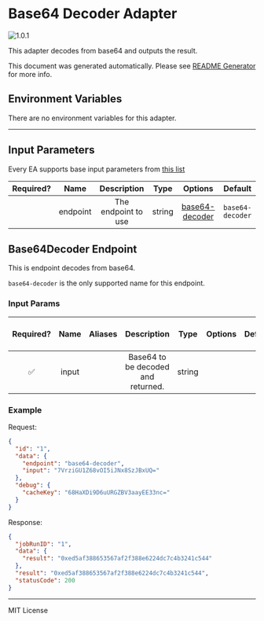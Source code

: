 # Base64 Decoder Adapter

![1.0.1](https://img.shields.io/github/package-json/v/linkpoolio/adapters?filename=packages/base64-decoder/package.json)

This adapter decodes from base64 and outputs the result.

This document was generated automatically. Please see [README Generator](../../scripts#readme-generator) for more info.

## Environment Variables

There are no environment variables for this adapter.

---

## Input Parameters

Every EA supports base input parameters from [this list](../../core/bootstrap#base-input-parameters)

| Required? |   Name   |     Description     |  Type  |                  Options                  |     Default      |
| :-------: | :------: | :-----------------: | :----: | :---------------------------------------: | :--------------: |
|           | endpoint | The endpoint to use | string | [base64-decoder](#base64decoder-endpoint) | `base64-decoder` |

## Base64Decoder Endpoint

This is endpoint decodes from base64.

`base64-decoder` is the only supported name for this endpoint.

### Input Params

| Required? | Name  | Aliases |            Description             |  Type  | Options | Default | Depends On | Not Valid With |
| :-------: | :---: | :-----: | :--------------------------------: | :----: | :-----: | :-----: | :--------: | :------------: |
|    ✅     | input |         | Base64 to be decoded and returned. | string |         |         |            |                |

### Example

Request:

```json
{
  "id": "1",
  "data": {
    "endpoint": "base64-decoder",
    "input": "7VrziGU1Z68vOI5iJNx8SzJBxUQ="
  },
  "debug": {
    "cacheKey": "68HaXDi9D6uURGZBV3aayEE33nc="
  }
}
```

Response:

```json
{
  "jobRunID": "1",
  "data": {
    "result": "0xed5af388653567af2f388e6224dc7c4b3241c544"
  },
  "result": "0xed5af388653567af2f388e6224dc7c4b3241c544",
  "statusCode": 200
}
```

---

MIT License
